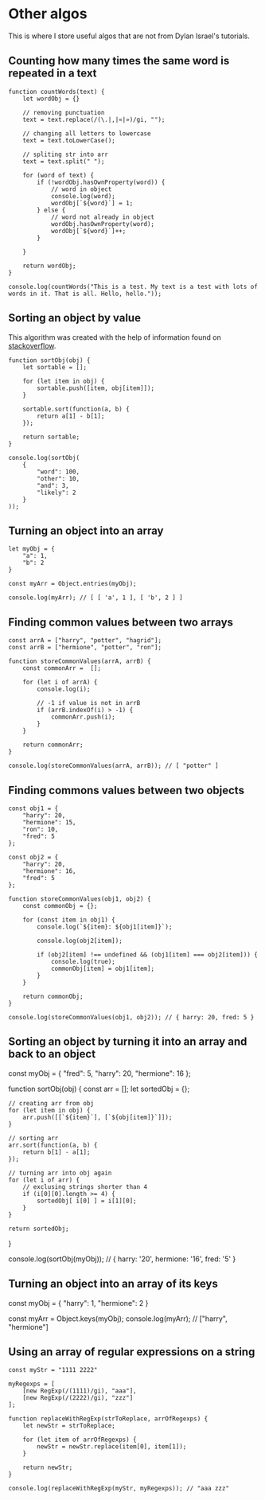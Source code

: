 # Other algos

This is where I store useful algos that are not from Dylan Israel's tutorials.

## Counting how many times the same word is repeated in a text

    function countWords(text) {
        let wordObj = {}

        // removing punctuation
        text = text.replace(/(\.|,|«|»)/gi, "");

        // changing all letters to lowercase
        text = text.toLowerCase();

        // spliting str into arr
        text = text.split(" ");

        for (word of text) {
            if (!wordObj.hasOwnProperty(word)) {
                // word in object
                console.log(word);
                wordObj[`${word}`] = 1;
            } else {
                // word not already in object
                wordObj.hasOwnProperty(word);
                wordObj[`${word}`]++;
            }
            
        }
        
        return wordObj;
    }

    console.log(countWords("This is a test. My text is a test with lots of words in it. That is all. Hello, hello."));

## Sorting an object by value

This algorithm was created with the help of information found on [stackoverflow](https://stackoverflow.com/questions/1069666/sorting-object-property-by-values).

    function sortObj(obj) {
        let sortable = [];

        for (let item in obj) {
            sortable.push([item, obj[item]]);
        }

        sortable.sort(function(a, b) {
            return a[1] - b[1];
        });

        return sortable;
    }

    console.log(sortObj(
        {
            "word": 100,
            "other": 10,
            "and": 3,
            "likely": 2
        }
    ));

## Turning an object into an array

    let myObj = {
        "a": 1,
        "b": 2
    }

    const myArr = Object.entries(myObj);

    console.log(myArr); // [ [ 'a', 1 ], [ 'b', 2 ] ]

## Finding common values between two arrays

    const arrA = ["harry", "potter", "hagrid"];
    const arrB = ["hermione", "potter", "ron"];

    function storeCommonValues(arrA, arrB) {
        const commonArr =  [];

        for (let i of arrA) {
            console.log(i);

            // -1 if value is not in arrB
            if (arrB.indexOf(i) > -1) {
                commonArr.push(i);
            }
        }

        return commonArr;
    }

    console.log(storeCommonValues(arrA, arrB)); // [ "potter" ]

## Finding commons values between two objects

    const obj1 = {
        "harry": 20,
        "hermione": 15,
        "ron": 10,
        "fred": 5
    };

    const obj2 = {
        "harry": 20,
        "hermione": 16,
        "fred": 5
    };

    function storeCommonValues(obj1, obj2) {
        const commonObj = {};

        for (const item in obj1) {
            console.log(`${item}: ${obj1[item]}`);

            console.log(obj2[item]);

            if (obj2[item] !== undefined && (obj1[item] === obj2[item])) {
                console.log(true);
                commonObj[item] = obj1[item];
            }
        }

        return commonObj;
    }

    console.log(storeCommonValues(obj1, obj2)); // { harry: 20, fred: 5 }

## Sorting an object by turning it into an array and back to an object

const myObj = {
    "fred": 5,
    "harry": 20,
    "hermione": 16
};

function sortObj(obj) {
    const arr = [];
    let sortedObj = {};

    // creating arr from obj
    for (let item in obj) {
        arr.push([[`${item}`], [`${obj[item]}`]]);
    }

    // sorting arr
    arr.sort(function(a, b) {
        return b[1] - a[1];
    });

    // turning arr into obj again
    for (let i of arr) {
        // exclusing strings shorter than 4
        if (i[0][0].length >= 4) {
            sortedObj[ i[0] ] = i[1][0];
        }
    }

    return sortedObj;
}

console.log(sortObj(myObj)); // { harry: '20', hermione: '16', fred: '5' }

## Turning an object into an array of its keys

const myObj = {
    "harry": 1,
    "hermione": 2
}

const myArr = Object.keys(myObj);
console.log(myArr); // ["harry", "hermione"]

## Using an array of regular expressions on a string

    const myStr = "1111 2222"

    myRegexps = [
        [new RegExp(/(1111)/gi), "aaa"],
        [new RegExp(/(2222)/gi), "zzz"]
    ];

    function replaceWithRegExp(strToReplace, arrOfRegexps) {
        let newStr = strToReplace;

        for (let item of arrOfRegexps) {
            newStr = newStr.replace(item[0], item[1]);
        }

        return newStr;
    }

    console.log(replaceWithRegExp(myStr, myRegexps)); // "aaa zzz"